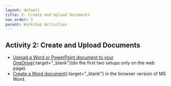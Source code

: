 ```yaml
---
layout: default
title: 2- Create and Upload Documents
nav_order: 3
parent: Workshop Activities
---
```


## Activity 2: Create and Upload Documents

-  [Upload a Word or PowerPoint document to your OneDrive](https://support.microsoft.com/en-us/office/upload-and-save-files-and-folders-to-onedrive-a1397e56-61ec-4ed2-9dac-727bf8ac3357){:target="_blank"}(do the first two setups only on the web page).
-  [Create a Word document](https://support.microsoft.com/en-us/office/create-a-document-in-word-for-the-web-b406a6f9-341e-45f2-b9ac-ed85b6f7b8f6){:target="_blank"} in the browser version of MS Word.
 
